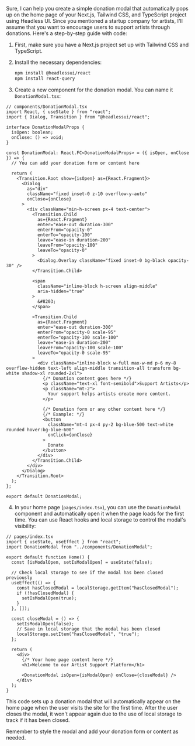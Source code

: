 Sure, I can help you create a simple donation modal that automatically pops up on the home page of your Next.js, Tailwind CSS, and TypeScript project using Headless UI. Since you mentioned a startup company for artists, I'll assume that you want to encourage users to support artists through donations. Here's a step-by-step guide with code:

1. First, make sure you have a Next.js project set up with Tailwind CSS and TypeScript.

2. Install the necessary dependencies:

   ```bash
   npm install @headlessui/react
   npm install react-query
   ```

3. Create a new component for the donation modal. You can name it `DonationModal.tsx`:

```tsx
// components/DonationModal.tsx
import React, { useState } from "react";
import { Dialog, Transition } from "@headlessui/react";

interface DonationModalProps {
  isOpen: boolean;
  onClose: () => void;
}

const DonationModal: React.FC<DonationModalProps> = ({ isOpen, onClose }) => {
  // You can add your donation form or content here

  return (
    <Transition.Root show={isOpen} as={React.Fragment}>
      <Dialog
        as="div"
        className="fixed inset-0 z-10 overflow-y-auto"
        onClose={onClose}
      >
        <div className="min-h-screen px-4 text-center">
          <Transition.Child
            as={React.Fragment}
            enter="ease-out duration-300"
            enterFrom="opacity-0"
            enterTo="opacity-100"
            leave="ease-in duration-200"
            leaveFrom="opacity-100"
            leaveTo="opacity-0"
          >
            <Dialog.Overlay className="fixed inset-0 bg-black opacity-30" />
          </Transition.Child>

          <span
            className="inline-block h-screen align-middle"
            aria-hidden="true"
          >
            &#8203;
          </span>

          <Transition.Child
            as={React.Fragment}
            enter="ease-out duration-300"
            enterFrom="opacity-0 scale-95"
            enterTo="opacity-100 scale-100"
            leave="ease-in duration-200"
            leaveFrom="opacity-100 scale-100"
            leaveTo="opacity-0 scale-95"
          >
            <div className="inline-block w-full max-w-md p-6 my-8 overflow-hidden text-left align-middle transition-all transform bg-white shadow-xl rounded-2xl">
              {/* Donation content goes here */}
              <p className="text-xl font-semibold">Support Artists</p>
              <p className="mt-2">
                Your support helps artists create more content.
              </p>

              {/* Donation form or any other content here */}
              {/* Example: */}
              <button
                className="mt-4 px-4 py-2 bg-blue-500 text-white rounded hover:bg-blue-600"
                onClick={onClose}
              >
                Donate
              </button>
            </div>
          </Transition.Child>
        </div>
      </Dialog>
    </Transition.Root>
  );
};

export default DonationModal;
```

4. In your home page (`pages/index.tsx`), you can use the `DonationModal` component and automatically open it when the page loads for the first time. You can use React hooks and local storage to control the modal's visibility:

```tsx
// pages/index.tsx
import { useState, useEffect } from "react";
import DonationModal from "../components/DonationModal";

export default function Home() {
  const [isModalOpen, setIsModalOpen] = useState(false);

  // Check local storage to see if the modal has been closed previously
  useEffect(() => {
    const hasClosedModal = localStorage.getItem("hasClosedModal");
    if (!hasClosedModal) {
      setIsModalOpen(true);
    }
  }, []);

  const closeModal = () => {
    setIsModalOpen(false);
    // Save in local storage that the modal has been closed
    localStorage.setItem("hasClosedModal", "true");
  };

  return (
    <div>
      {/* Your home page content here */}
      <h1>Welcome to our Artist Support Platform</h1>

      <DonationModal isOpen={isModalOpen} onClose={closeModal} />
    </div>
  );
}
```

This code sets up a donation modal that will automatically appear on the home page when the user visits the site for the first time. After the user closes the modal, it won't appear again due to the use of local storage to track if it has been closed.

Remember to style the modal and add your donation form or content as needed.
